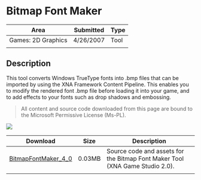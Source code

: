 # Bitmap Font Maker

|Area|Submitted|Type|
|-|-|-|
Games: 2D Graphics|4/26/2007|Tool
||||

## Description

This tool converts Windows TrueType fonts into .bmp files that can be imported by using the XNA Framework Content Pipeline. This enables you to modify the rendered font .bmp file before loading it into your game, and to add effects to your fonts such as drop shadows and embossing.

> All content and source code downloaded from this page are bound to the Microsoft Permissive License (Ms-PL).

![](https://github.com/simondarksidej/XNAGameStudio/blob/master/Images/XNA_BitmapFontMaker_02_small.jpg?raw=true)

Download | Size | Description
---|---|---|
[BitmapFontMaker_4_0](https://github.com/simondarksidej/XNAGameStudio/tree/master/Samples/BitmapFontMaker_4_0) | 0.03MB | Source code and assets for the Bitmap Font Maker Tool (XNA Game Studio 2.0).
||||

